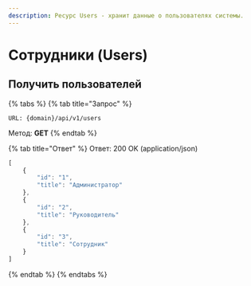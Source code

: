 ```yaml
---
description: Ресурс Users - хранит данные о пользователях системы.
---
```


# Сотрудники (Users)

## Получить пользователей

{% tabs %}
{% tab title="Запрос" %}
```
URL: {domain}/api/v1/users
```

Метод: **GET**
{% endtab %}

{% tab title="Ответ" %}
Ответ: 200 OK (application/json)

```javascript
[
    {
        "id": "1",
        "title": "Администратор"
    },
    {
        "id": "2",
        "title": "Руководитель"
    },
    {
        "id": "3",
        "title": "Сотрудник"
    }
]
```
{% endtab %}
{% endtabs %}
